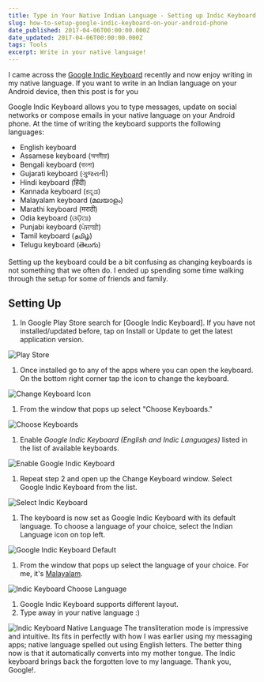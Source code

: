 ```yaml
---
title: Type in Your Native Indian Language - Setting up Indic Keyboard on Your Android Phone
slug: how-to-setup-google-indic-keyboard-on-your-android-phone
date_published: 2017-04-06T00:00:00.000Z
date_updated: 2017-04-06T00:00:00.000Z
tags: Tools
excerpt: Write in your native language!
---
```


I came across the [Google Indic Keyboard](https://play.google.com/store/apps/details?id=com.google.android.apps.inputmethod.hindi&amp;hl=en) recently and now enjoy writing in my native language. If you want to write in an Indian language on your Android device, then this post is for you

Google Indic Keyboard allows you to type messages, update on social networks or compose emails in your native language on your Android phone. At the time of writing the keyboard supports the following languages:

- English keyboard
- Assamese keyboard (অসমীয়া)
- Bengali keyboard (বাংলা)
- Gujarati keyboard (ગુજરાતી)
- Hindi keyboard (हिंदी)
- Kannada keyboard (ಕನ್ನಡ)
- Malayalam keyboard (മലയാളം)
- Marathi keyboard (मराठी)
- Odia keyboard (ଓଡ଼ିଆ)
- Punjabi keyboard (ਪੰਜਾਬੀ)
- Tamil keyboard (தமிழ்)
- Telugu keyboard (తెలుగు)

Setting up the keyboard could be a bit confusing as changing keyboards is not something that we often do. I ended up spending some time walking through the setup for some of friends and family.

## Setting Up

1. In Google Play Store search for [Google Indic Keyboard]. If you have not installed/updated before, tap on Install or Update to get the latest application version.

![Play Store](__GHOST_URL__/content/images/indicKeyboard_playstore.png)
1. Once installed go to any of the apps where you can open the keyboard. On the bottom right corner tap the icon to change the keyboard.

![Change Keyboard Icon](__GHOST_URL__/content/images/indicKeyboard_changeKeyboard.png)
1. From the window that pops up select "Choose Keyboards."

![Choose Keyboards](__GHOST_URL__/content/images/indicKeyboard_switch.png)
1. Enable *Google Indic Keyboard (English and Indic Languages)* listed in the list of available keyboards.

![Enable Google Indic Keyboard](__GHOST_URL__/content/images/indicKeyboard_enableIndicKeyboard.png)
1. Repeat step 2 and open up the Change Keyboard window. Select Google Indic Keyboard from the list.

![Select Indic Keyboard](__GHOST_URL__/content/images/indicKeyboard_selected.png)
1. The keyboard is now set as Google Indic Keyboard with its default language. To choose a language of your choice, select the Indian Language icon on top left.

![Google Indic Keyboard Default](__GHOST_URL__/content/images/indicKeyboard_default.png)
1. From the window that pops up select the language of your choice. For me, it's [Malayalam](https://en.wikipedia.org/wiki/Malayalam).

![Indic Keyboard Choose Language](__GHOST_URL__/content/images/indicKeyboard_selectLanguage.png)
1. Google Indic Keyboard supports different layout.
2. Type away in your native language :)

![Indic Keyboard Native Language](__GHOST_URL__/content/images/indicKeyboard_malayalam.png)
The transliteration mode is impressive and intuitive. Its fits in perfectly with how I was earlier using my messaging apps; native language spelled out using English letters. The better thing now is that it automatically converts into my mother tongue. The Indic keyboard brings back the forgotten love to my language. Thank you, Google!.
